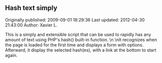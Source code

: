 ## Hash text simply

Originally published: 2009-09-01 18:29:36
Last updated: 2012-04-30 21:43:00
Author: Xavier L.

This is a simply and extensible script that can be used to rapidly has any amount of text using PHP's hash() built-in function.\n\nIt recognizes when the page is loaded for the first time and displays a form with options. Afterward, it display the selected hash(es), with a link at the bottom to start again.